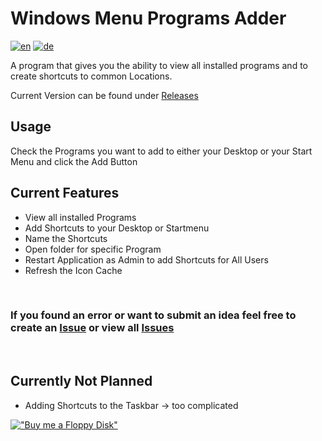 # Windows Menu Programs Adder
[![en](https://img.shields.io/badge/lang-en-red.svg)](https://github.com/Der-Floh/Windows-Menu-Programs-Adder/blob/master/README.md)
[![de](https://img.shields.io/badge/lang-de-green.svg)](https://github.com/Der-Floh/Windows-Menu-Programs-Adder/blob/master/README.de.md)

A program that gives you the ability to view all installed programs and to create shortcuts to common Locations.

Current Version can be found under [Releases](https://github.com/Der-Floh/Windows-Menu-Programs-Adder/releases)

## Usage
Check the Programs you want to add to either your Desktop or your Start Menu and click the Add Button

## Current Features
- View all installed Programs
- Add Shortcuts to your Desktop or Startmenu
- Name the Shortcuts
- Open folder for specific Program
- Restart Application as Admin to add Shortcuts for All Users
- Refresh the Icon Cache

&nbsp;

### If you found an error or want to submit an idea feel free to create an [Issue](https://github.com/Der-Floh/Windows-Menu-Programs-Adder/issues/new) or view all [Issues](https://github.com/Der-Floh/Windows-Menu-Programs-Adder/issues)

&nbsp;

## Currently Not Planned
- Adding Shortcuts to the Taskbar -> too complicated

[!["Buy me a Floppy Disk"](https://www.buymeacoffee.com/assets/img/custom_images/orange_img.png)](https://www.buymeacoffee.com/der.floh)